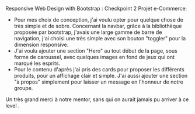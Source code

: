 Responsive Web Design with Bootstrap : Checkpoint 2
           Projet e-Commerce:

- Pour mes choix de conception, j'ai voulu opter pour quelque chose de très simple et de sobre.
Concernant la navbar, grâce à la bibliothèque proposée par bootstrap, j'avais une large gamme de barre de navigation, j'ai choisi une très simple avec son bouton "toggler" pour la dimension responsive.
- J'ai voulu ajouter une section "Hero" au tout début de la page, sous forme de caroussel, avec quelques images en fond de jeux qui ont marqué les esprits.
- Pour le contenu d'après j'ai pris des cards pour proposer les différents produits, pour un affichage clair et simple.
J'ai aussi ajouter une section "à propos" simplement pour laisser un message en l'honneur de notre groupe.

Un très grand merci à notre mentor, sans qui on aurait jamais pu arriver à ce level .
